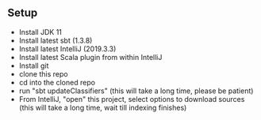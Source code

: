 

Setup
------

- Install JDK 11
- Install latest sbt (1.3.8)
- Install latest IntelliJ (2019.3.3)
- Install latest Scala plugin from within IntelliJ
- Install git
- clone this repo
- cd into the cloned repo
- run "sbt updateClassifiers" (this will take a long time, please be patient)
- From IntelliJ, "open" this project, select options to download sources (this will take a long time, wait till indexing finishes)
